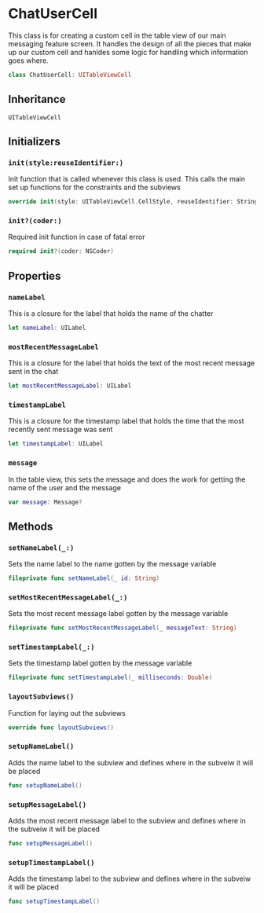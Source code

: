 # ChatUserCell

This class is for creating a custom cell in the table view of our main messaging feature screen. It handles the design of all the pieces that make up our custom cell and hanldes some logic for handling which information goes where.

``` swift
class ChatUserCell: UITableViewCell
```

## Inheritance

`UITableViewCell`

## Initializers

### `init(style:reuseIdentifier:)`

Init function that is called whenever this class is used. This calls the main set up functions for the constraints and the subviews

``` swift
override init(style: UITableViewCell.CellStyle, reuseIdentifier: String?)
```

### `init?(coder:)`

Required init function in case of fatal error

``` swift
required init?(coder: NSCoder)
```

## Properties

### `nameLabel`

This is a closure for the label that holds the name of the chatter

``` swift
let nameLabel: UILabel
```

### `mostRecentMessageLabel`

This is a closure for the label that holds the text of the most recent message sent in the chat

``` swift
let mostRecentMessageLabel: UILabel
```

### `timestampLabel`

This is a closure for the timestamp label that holds the time that the most recently sent message was sent

``` swift
let timestampLabel: UILabel
```

### `message`

In the table view, this sets the message and does the work for getting the name of the user and the message

``` swift
var message: Message?
```

## Methods

### `setNameLabel(_:)`

Sets the name label to the name gotten by the message variable

``` swift
fileprivate func setNameLabel(_ id: String)
```

### `setMostRecentMessageLabel(_:)`

Sets the most recent message label gotten by the message variable

``` swift
fileprivate func setMostRecentMessageLabel(_ messageText: String)
```

### `setTimestampLabel(_:)`

Sets the timestamp label gotten by the message variable

``` swift
fileprivate func setTimestampLabel(_ milliseconds: Double)
```

### `layoutSubviews()`

Function for laying out the subviews

``` swift
override func layoutSubviews()
```

### `setupNameLabel()`

Adds the name label to the subview and defines where in the subveiw it will be placed

``` swift
func setupNameLabel()
```

### `setupMessageLabel()`

Adds the most recent message label to the subview and defines where in the subveiw it will be placed

``` swift
func setupMessageLabel()
```

### `setupTimestampLabel()`

Adds the timestamp label to the subview and defines where in the subveiw it will be placed

``` swift
func setupTimestampLabel()
```
